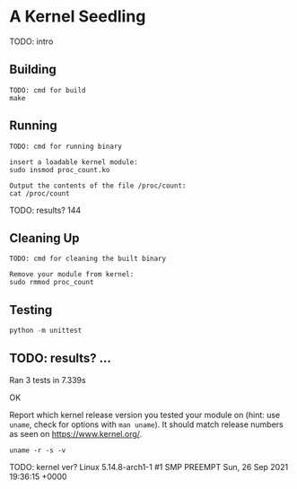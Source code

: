 # A Kernel Seedling
TODO: intro

## Building
```shell
TODO: cmd for build
make
```

## Running
```shell
TODO: cmd for running binary

insert a loadable kernel module:
sudo insmod proc_count.ko

Output the contents of the file /proc/count:
cat /proc/count
```
TODO: results?
144


## Cleaning Up
```shell
TODO: cmd for cleaning the built binary

Remove your module from kernel:
sudo rmmod proc_count
```

## Testing
```python
python -m unittest
```
TODO: results?
...
------------------------------------------------------
Ran 3 tests in 7.339s

OK

Report which kernel release version you tested your module on
(hint: use `uname`, check for options with `man uname`).
It should match release numbers as seen on https://www.kernel.org/.

```shell
uname -r -s -v
```
TODO: kernel ver?
Linux 5.14.8-arch1-1 #1 SMP PREEMPT Sun, 26 Sep 2021 19:36:15 +0000